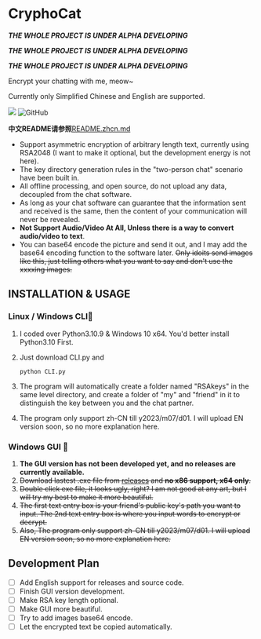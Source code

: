 # CryphoCat
***THE WHOLE PROJECT IS UNDER ALPHA DEVELOPING***

***THE WHOLE PROJECT IS UNDER ALPHA DEVELOPING***

***THE WHOLE PROJECT IS UNDER ALPHA DEVELOPING***

Encrypt your chatting with me, meow~

Currently only Simplified Chinese and English are supported.

![](https://img.shields.io/badge/python-v3.10-blue)
![GitHub](https://img.shields.io/github/license/caikun233/CryphoCat)

**中文README请参照**[README.zhcn.md](https://github.com/caikun233/CryphoCat/blob/main/README.zhcn.md)

* Support asymmetric encryption of arbitrary length text, currently using RSA2048 (I want to make it optional, but the development energy is not here).
* The key directory generation rules in the "two-person chat" scenario have been built in.
* All offline processing, and open source, do not upload any data, decoupled from the chat software.
* As long as your chat software can guarantee that the information sent and received is the same, then the content of your communication will never be revealed.
* **Not Support Audio/Video At All, Unless there is a way to convert audio/video to text**.
* You can base64 encode the picture and send it out, and I may add the base64 encoding function to the software later. ~~Only idoits send images like this, just telling others what you want to say and don't use the xxxxing images.~~

## INSTALLATION & USAGE

### Linux / Windows CLI🔨

 1. I coded over Python3.10.9 & Windows 10 x64. You'd better install Python3.10 First.

 2. Just download CLI.py and 

    ```
    python CLI.py
    ```

 3. The program will automatically create a folder named "RSAkeys" in the same level directory, and create a folder of "my" and "friend" in it to distinguish the key between you and the chat partner.

 4. The program only support zh-CN till y2023/m07/d01. I will upload EN version soon, so no more explanation here.

### Windows GUI 🔨

1. **The GUI version has not been developed yet, and no releases are currently available.**
2. ~~Download lastest .exe file from [releases](https://github.com/caikun233/CryphoCat/releases) and **no x86 support, x64 only**.~~
3. ~~Double click exe file, it looks ugly, right? I am not good at any art, but I will try my best to make it more beautiful.~~
4. ~~The first text entry box is your friend's public key's path you want to input. The 2nd text entry box is where you input words to encrypt or decrypt.~~
5. ~~Also, The program only support zh-CN till y2023/m07/d01. I will upload EN version soon, so no more explanation here.~~

## Development Plan

- [ ] Add English support for releases and source code.
- [ ] Finish GUI version development.
- [ ] Make RSA key length optional.
- [ ] Make GUI more beautiful.
- [ ] Try to add images base64 encode.
- [ ] Let the encrypted text be copied automatically.
